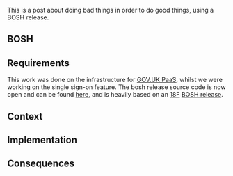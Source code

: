 This is a post about doing bad things in order to do good things, using a BOSH
release.

## BOSH

## Requirements

This work was done on the infrastructure for [GOV.UK
PaaS](https://www.cloud.service.gov.uk/), whilst we were working on the single
sign-on feature.  The bosh release source code is now open and can be found
[here](https://github.com/alphagov/paas-uaa-customized-boshrelease), and is
heavily based on an [18F](https://18f.gsa.gov/) [BOSH
release](https://github.com/18F/uaa-customized-boshrelease).

## Context

## Implementation

## Consequences
